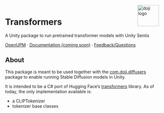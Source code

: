 <a href="https://www.doji-tech.com/">
  <img src="https://www.doji-tech.com/assets/favicon.ico" alt="doji logo" title="Doji" align="right" height="70" />
</a>

# Transformers
A Unity package to run pretrained transformer models with Unity Sentis

[OpenUPM] · [Documentation (coming soon)] · [Feedback/Questions]

## About

This package is meant to be used together with the [com.doji.diffusers] package to enable running Stable Diffusion models in Unity.

It is intended to be a C# port of Hugging Face’s [transformers] library. As of today, the only implementation available is:
- a CLIPTokenizer
- tokenizer base classes

[OpenUPM]: https://openupm.com/packages/com.doji.transformers
[Documentation (coming soon)]: https://github.com/julienkay/com.doji.transformers
[Feedback/Questions]: https://discussions.unity.com/c/ai-beta/sentis/10
[transformers]: https://github.com/huggingface/transformers
[com.doji.diffusers]: https://github.com/julienkay/com.doji.diffusers